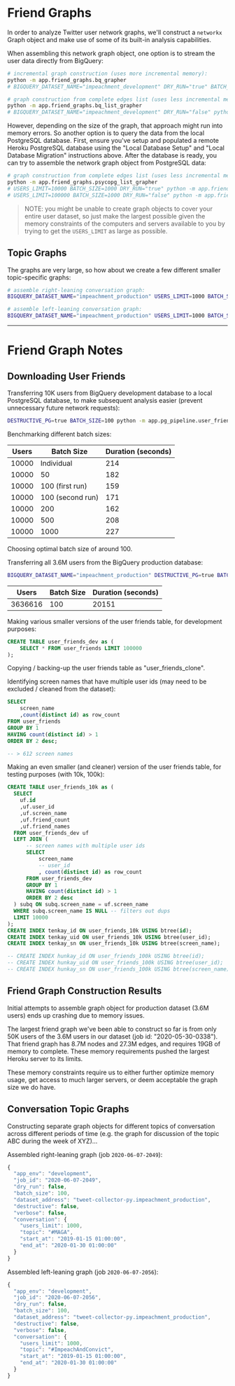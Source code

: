 
# Friend Graphs

In order to analyze Twitter user network graphs, we'll construct a `networkx` Graph object and make use of some of its built-in analysis capabilities.

When assembling this network graph object, one option is to stream the user data directly from BigQuery:

```sh
# incremental graph construction (uses more incremental memory):
python -m app.friend_graphs.bq_grapher
# BIGQUERY_DATASET_NAME="impeachment_development" DRY_RUN="true" BATCH_SIZE=1000 python app.friend_graphs.bq_grapher

# graph construction from complete edges list (uses less incremental memory):
python -m app.friend_graphs.bq_list_grapher
# BIGQUERY_DATASET_NAME="impeachment_development" DRY_RUN="false" python -m app.friend_graphs.bq_list_grapher
```

However, depending on the size of the graph, that approach might run into memory errors. So another option is to query the data from the local PostgreSQL database. First, ensure you've setup and populated a remote Heroku PostgreSQL database using the "Local Database Setup" and "Local Database Migration" instructions above. After the database is ready, you can try to assemble the network graph object from PostgreSQL data:

```sh
# graph construction from complete edges list (uses less incremental memory):
python -m app.friend_graphs.psycopg_list_grapher
# USERS_LIMIT=10000 BATCH_SIZE=1000 DRY_RUN="true" python -m app.friend_graphs.psycopg_list_grapher
# USERS_LIMIT=100000 BATCH_SIZE=1000 DRY_RUN="false" python -m app.friend_graphs.psycopg_list_grapher
```

> NOTE: you might be unable to create graph objects to cover your entire user dataset, so just make the largest possible given the memory constraints of the computers and servers available to you by trying to get the `USERS_LIMIT` as large as possible.

## Topic Graphs

The graphs are very large, so how about we create a few different smaller topic-specific graphs:

```sh
# assemble right-leaning conversation graph:
BIGQUERY_DATASET_NAME="impeachment_production" USERS_LIMIT=1000 BATCH_SIZE=100 TOPIC="#MAGA" python -m app.friend_graphs.bq_topic_grapher

# assemble left-leaning conversation graph:
BIGQUERY_DATASET_NAME="impeachment_production" USERS_LIMIT=1000 BATCH_SIZE=100 TOPIC="#ImpeachAndConvict" python -m app.friend_graphs.bq_topic_grapher
```




<hr>






# Friend Graph Notes

## Downloading User Friends

Transferring 10K users from BigQuery development database to a local PostgreSQL database, to make subsequent analysis easier (prevent unnecessary future network requests):

```sh
DESTRUCTIVE_PG=true BATCH_SIZE=100 python -m app.pg_pipeline.user_friends
```

Benchmarking different batch sizes:

Users | Batch Size | Duration (seconds)
--- | --- | ---
10000 | Individual| 214
10000 | 50 | 182
10000 | 100 (first run) | 159
10000 | 100 (second run) | 171
10000 | 200 | 162
10000 | 500 | 208
10000 | 1000 | 227

Choosing optimal batch size of around 100.

Transferring all 3.6M users from the BigQuery production database:

```sh
BIGQUERY_DATASET_NAME="impeachment_production" DESTRUCTIVE_PG=true BATCH_SIZE=100 python -m app.pg_pipeline.user_friends
```

Users | Batch Size | Duration (seconds)
--- | --- | ---
3636616 | 100 | 20151

Making various smaller versions of the user friends table, for development purposes:

```sql
CREATE TABLE user_friends_dev as (
    SELECT * FROM user_friends LIMIT 100000
);
```

Copying / backing-up the user friends table as "user_friends_clone".

Identifying screen names that have multiple user ids (may need to be excluded / cleaned from the dataset):

```sql
SELECT
    screen_name
    ,count(distinct id) as row_count
FROM user_friends
GROUP BY 1
HAVING count(distinct id) > 1
ORDER BY 2 desc;

-- > 612 screen names
```


Making an even smaller (and cleaner) version of the user friends table, for testing purposes (with 10k, 100k):

```sql
CREATE TABLE user_friends_10k as (
  SELECT
    uf.id
    ,uf.user_id
    ,uf.screen_name
    ,uf.friend_count
    ,uf.friend_names
  FROM user_friends_dev uf
  LEFT JOIN (
      -- screen names with multiple user ids
      SELECT
          screen_name
          -- user_id
          , count(distinct id) as row_count
      FROM user_friends_dev
      GROUP BY 1
      HAVING count(distinct id) > 1
      ORDER BY 2 desc
  ) subq ON subq.screen_name = uf.screen_name
  WHERE subq.screen_name IS NULL -- filters out dups
  LIMIT 10000
);
CREATE INDEX tenkay_id ON user_friends_10k USING btree(id);
CREATE INDEX tenkay_uid ON user_friends_10k USING btree(user_id);
CREATE INDEX tenkay_sn ON user_friends_10k USING btree(screen_name);

-- CREATE INDEX hunkay_id ON user_friends_100k USING btree(id);
-- CREATE INDEX hunkay_uid ON user_friends_100k USING btree(user_id);
-- CREATE INDEX hunkay_sn ON user_friends_100k USING btree(screen_name);
```

## Friend Graph Construction Results

Initial attempts to assemble graph object for production dataset (3.6M users) ends up crashing due to memory issues.

The largest friend graph we've been able to construct so far is from only 50K users of the 3.6M users in our dataset (job id: "2020-05-30-0338"). That friend graph has 8.7M nodes and 27.3M edges, and requires 19GB of memory to complete. These memory requirements pushed the largest Heroku server to its limits.

These memory constraints require us to either further optimize memory usage, get access to much larger servers, or deem acceptable the graph size we do have.

## Conversation Topic Graphs

Constructing separate graph objects for different topics of conversation across different periods of time (e.g. the graph for discussion of the topic ABC during the week of XYZ)...

Assembled right-leaning graph (job `2020-06-07-2049`):

```js
{
  "app_env": "development",
  "job_id": "2020-06-07-2049",
  "dry_run": false,
  "batch_size": 100,
  "dataset_address": "tweet-collector-py.impeachment_production",
  "destructive": false,
  "verbose": false,
  "conversation": {
    "users_limit": 1000,
    "topic": "#MAGA",
    "start_at": "2019-01-15 01:00:00",
    "end_at": "2020-01-30 01:00:00"
  }
}
```

Assembled left-leaning graph (job `2020-06-07-2056`):

```js
{
  "app_env": "development",
  "job_id": "2020-06-07-2056",
  "dry_run": false,
  "batch_size": 100,
  "dataset_address": "tweet-collector-py.impeachment_production",
  "destructive": false,
  "verbose": false,
  "conversation": {
    "users_limit": 1000,
    "topic": "#ImpeachAndConvict",
    "start_at": "2019-01-15 01:00:00",
    "end_at": "2020-01-30 01:00:00"
  }
}
```
